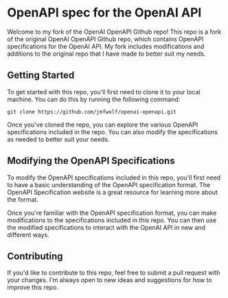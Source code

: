# OpenAPI spec for the OpenAI API

Welcome to my fork of the OpenAI OpenAPI Github repo! This repo is a fork of the original OpenAI OpenAPI Github repo, which contains OpenAPI specifications for the OpenAI API. My fork includes modifications and additions to the original repo that I have made to better suit my needs.

## Getting Started

To get started with this repo, you'll first need to clone it to your local machine. You can do this by running the following command:

```shell
git clone https://github.com/jmfwolf/openai-openapi.git
```
Once you've cloned the repo, you can explore the various OpenAPI specifications included in the repo. You can also modify the specifications as needed to better suit your needs.

## Modifying the OpenAPI Specifications

To modify the OpenAPI specifications included in this repo, you'll first need to have a basic understanding of the OpenAPI specification format. The OpenAPI Specification website is a great resource for learning more about the format.

Once you're familiar with the OpenAPI specification format, you can make modifications to the specifications included in this repo. You can then use the modified specifications to interact with the OpenAI API in new and different ways.

## Contributing

If you'd like to contribute to this repo, feel free to submit a pull request with your changes. I'm always open to new ideas and suggestions for how to improve this repo.
